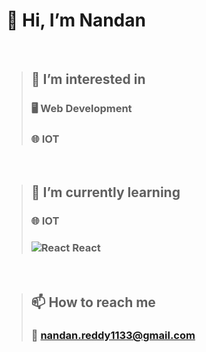 # 👋 Hi, I’m Nandan
<br/>

> ## 👀 I’m interested in
> ### :desktop_computer: Web Development
> ### :globe_with_meridians: IOT
<br/>


> ## 🌱 I’m currently learning
> ### :globe_with_meridians: IOT
> ### ![React](https://reactjs.org/favicon-32x32.png?v=f4d46f030265b4c48a05c999b8d93791) React
<br/>

<!-- 💞️ I’m looking to collaborate on ... -->

> ## 📫 How to reach me
> ### :e-mail: [nandan.reddy1133@gmail.com](mailto:nandan.reddy1133@gmail.com)
> ### 

<!---
NandanGit/NandanGit is a ✨ special ✨ repository because its `README.md` (this file) appears on your GitHub profile.
You can click the Preview link to take a look at your changes.
--->
